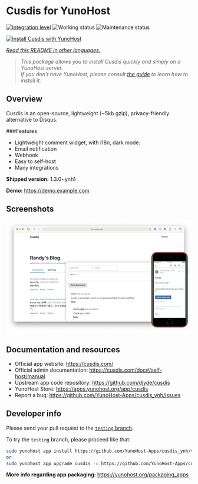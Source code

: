 <!--
N.B.: This README was automatically generated by <https://github.com/YunoHost/apps/tree/master/tools/readme_generator>
It shall NOT be edited by hand.
-->

# Cusdis for YunoHost

[![Integration level](https://dash.yunohost.org/integration/cusdis.svg)](https://ci-apps.yunohost.org/ci/apps/cusdis/) ![Working status](https://ci-apps.yunohost.org/ci/badges/cusdis.status.svg) ![Maintenance status](https://ci-apps.yunohost.org/ci/badges/cusdis.maintain.svg)

[![Install Cusdis with YunoHost](https://install-app.yunohost.org/install-with-yunohost.svg)](https://install-app.yunohost.org/?app=cusdis)

*[Read this README in other languages.](./ALL_README.md)*

> *This package allows you to install Cusdis quickly and simply on a YunoHost server.*  
> *If you don't have YunoHost, please consult [the guide](https://yunohost.org/install) to learn how to install it.*

## Overview

Cusdis is an open-source, lightweight (~5kb gzip), privacy-friendly alternative to Disqus.

###Features

- Lightweight comment widget, with i18n, dark mode.
- Email notification
- Webhook
- Easy to self-host
- Many integrations


**Shipped version:** 1.3.0~ynh1

**Demo:** <https://demo.example.com>

## Screenshots

![Screenshot of Cusdis](./doc/screenshots/screenshot.png)

## Documentation and resources

- Official app website: <https://cusdis.com/>
- Official admin documentation: <https://cusdis.com/doc#/self-host/manual>
- Upstream app code repository: <https://github.com/djyde/cusdis>
- YunoHost Store: <https://apps.yunohost.org/app/cusdis>
- Report a bug: <https://github.com/YunoHost-Apps/cusdis_ynh/issues>

## Developer info

Please send your pull request to the [`testing` branch](https://github.com/YunoHost-Apps/cusdis_ynh/tree/testing).

To try the `testing` branch, please proceed like that:

```bash
sudo yunohost app install https://github.com/YunoHost-Apps/cusdis_ynh/tree/testing --debug
or
sudo yunohost app upgrade cusdis -u https://github.com/YunoHost-Apps/cusdis_ynh/tree/testing --debug
```

**More info regarding app packaging:** <https://yunohost.org/packaging_apps>
